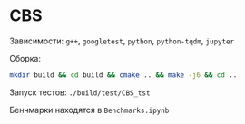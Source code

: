 # CBS

Зависимости: `g++`, `googletest`, `python`, `python-tqdm`, `jupyter`

Сборка:

```bash
mkdir build && cd build && cmake .. && make -j6 && cd ..
```

Запуск тестов: `./build/test/CBS_tst`

Бенчмарки находятся в `Benchmarks.ipynb`